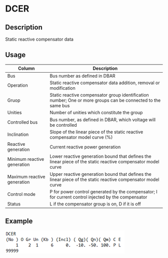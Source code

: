 # DCER
## Description
Static reactive compensator data
## Usage
Column   |   Description
---   |   ---
Bus   |   Bus number as defined in DBAR
Operation   |   Static reactive compensator data addition, removal or modification
Gruop   |   Static reactive compensator group identification number; One or more groups can be connected to the same bus
Unities   |   Number of unities which constitute the group
Controlled bus   |   Bus number, as defined in DBAR, which voltage will be controlled
Inclination   |   Slope of the linear piece of the static reactive compensator model curve (%)
Reactive generation   |   Current reactive power generation
Minimum reactive generation   |   Lower reactive generation bound that defines the linear piece of the static reactive compensator model curve
Maximum reactive generation   |   Upper reactive generation bound that defines the linear piece of the static reactive compensator model curve
Control mode   |   P for power control generated by the compensator; I for current control injected by the compensator
Status   |   L if the compensator group is on, D if it is off
## Example
![Alt text](assets/DCER.png)